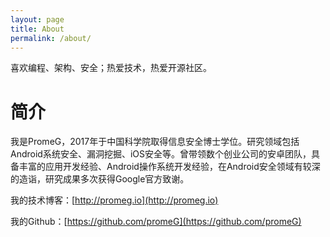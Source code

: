 ```yaml
---
layout: page
title: About
permalink: /about/
---
```


喜欢编程、架构、安全；热爱技术，热爱开源社区。

# 简介

我是PromeG，2017年于中国科学院取得信息安全博士学位。研究领域包括Android系统安全、漏洞挖掘、iOS安全等。曾带领数个创业公司的安卓团队，具备丰富的应用开发经验、Android操作系统开发经验，在Android安全领域有较深的造诣，研究成果多次获得Google官方致谢。

我的技术博客：[http://promeg.io](http://promeg.io)

我的Github：[https://github.com/promeG](https://github.com/promeG)
